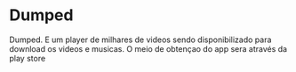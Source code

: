 # Dumped
Dumped. E um player de milhares de videos sendo disponibilizado para download os videos e musicas. O meio de obtençao do app sera através da play store

